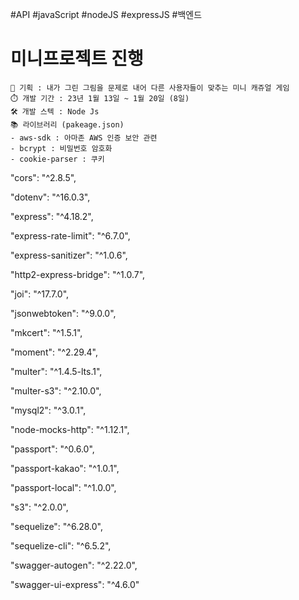 
#API #javaScript #nodeJS #expressJS #백엔드 

# 미니프로젝트 진행
	🧾 기획 : 내가 그린 그림을 문제로 내어 다른 사용자들이 맞추는 미니 캐쥬얼 게임
	⏱️ 개발 기간 : 23년 1월 13일 ~ 1월 20일 (8일)
	🛠️ 개발 스텍 : Node Js
	📚 라이브러리 (pakeage.json)
	- aws-sdk : 아마존 AWS 인증 보안 관련
	- bcrypt : 비밀번호 암호화
	- cookie-parser : 쿠키 

"cors": "^2.8.5",

"dotenv": "^16.0.3",

"express": "^4.18.2",

"express-rate-limit": "^6.7.0",

"express-sanitizer": "^1.0.6",

"http2-express-bridge": "^1.0.7",

"joi": "^17.7.0",

"jsonwebtoken": "^9.0.0",

"mkcert": "^1.5.1",

"moment": "^2.29.4",

"multer": "^1.4.5-lts.1",

"multer-s3": "^2.10.0",

"mysql2": "^3.0.1",

"node-mocks-http": "^1.12.1",

"passport": "^0.6.0",

"passport-kakao": "^1.0.1",

"passport-local": "^1.0.0",

"s3": "^2.0.0",

"sequelize": "^6.28.0",

"sequelize-cli": "^6.5.2",

"swagger-autogen": "^2.22.0",

"swagger-ui-express": "^4.6.0"
